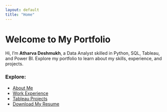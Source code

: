 ```yaml
---
layout: default
title: "Home"
---
```


# Welcome to My Portfolio

Hi, I’m **Atharva Deshmukh**, a Data Analyst skilled in Python, SQL, Tableau, and Power BI. Explore my portfolio to learn about my skills, experience, and projects.

### Explore:
- [About Me](about.md)
- [Work Experience](experience.md)
- [Tableau Projects](projects/tableau.md)
- [Download My Resume](resumes/atharva_resume.pdf)
